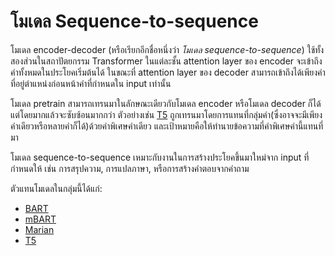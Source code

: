 # โมเดล Sequence-to-sequence

<Youtube id="0_4KEb08xrE" />

โมเดล encoder-decoder (หรือเรียกอีกชื่อหนึ่งว่า *โมเดล sequence-to-sequence*) ใช้ทั้งสองส่วนในสถาปัตยกรรม Transformer ในแต่ละชั้น attention layer ของ encoder จะเข้าถึงคำทั้งหมดในประโยคเริ่มต้นได้ ในขณะที่ attention layer ของ decoder สามารถเข้าถึงได้เพียงคำที่อยู่ตำแหน่งก่อนหน้าคำที่กำหนดใน input เท่านั้น

โมเดล pretrain สามารถเทรนมาในลักษณะเดียวกับโมเดล encoder หรือโมเดล decoder ก็ได้ แต่โดยมากแล้วจะซับซ้อนมากกว่า ตัวอย่างเช่น [T5](https://huggingface.co/t5-base) ถูกเทรนมาโดยการแทนที่กลุ่มคำ(ซึ่งอาจจะมีเพียงคำเดียวหรือหลายคำก็ได้)ด้วยคำพิเศษคำเดียว และเป้าหมายคือให้ทำนายข้อความที่คำพิเศษคำนี้แทนที่มา

โมเดล sequence-to-sequence เหมาะกับงานในการสร้างประโยคขึ้นมาใหม่จาก input ที่กำหนดให้ เช่น การสรุปความ, การแปลภาษา, หรือการสร้างคำตอบจากคำถาม

ตัวแทนโมเดลในกลุ่มนี้ได้แก่:

- [BART](https://huggingface.co/transformers/model_doc/bart.html)
- [mBART](https://huggingface.co/transformers/model_doc/mbart.html)
- [Marian](https://huggingface.co/transformers/model_doc/marian.html)
- [T5](https://huggingface.co/transformers/model_doc/t5.html)
